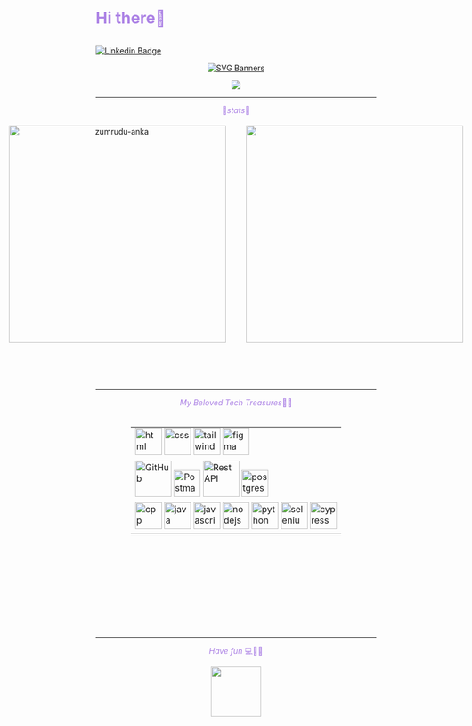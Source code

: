 
<div style="display: flex; align-items: center;">
  <h1 style="color:#ac82e5">Hi there👋</h1>
</div>

[![Linkedin Badge](https://img.shields.io/badge/-Dayse%20Poma-ac82e5?style=flat-square&logo=Linkedin&logoColor=white&link=https://www.linkedin.com/in/daysepoma)](https://www.linkedin.com/in/daysepoma) 

<div style="text-align: center;">

[![SVG Banners](https://svg-banners.vercel.app/api?type=typeWriter&text1=Welcome%20to%20my%20Github%20💻⋆⁺₊✧&width=800&height=200)](https://github.com/Akshay090/svg-banners)


![](https://komarev.com/ghpvc/?username=dnpoma&color=ac82e5&style=plastic&label=you're)
<!-- <img height="30em" src="https://profile-counter.glitch.me/daysepoma/count.svg"/> -->
</div>

---
<p style="color:#ac82e5; text-align: center;">🎀<i>stats</i>🎀</p>

<!-- <img src="https://github-readme-activity-graph.vercel.app/graph?username=dnpoma&theme=high-contrast&bg_color=20232a&hide_border=true&line=ac82e5&custom_title=Contribution%20Graph" width="100%"/> -->



<p align="center">
  <div align="center" style="display: flex; justify-content: center;">
    <a style="flex: 1; padding: 5px; margin-right: 10px;" href="https://github.com/denvercoder1/github-readme-streak-stats" title="Go to Source">
      <img align="left" width="390" src="https://streak-stats.demolab.com/?user=dnpoma&theme=buefy&border=dcdbff&card_width=150px" alt="zumrudu-anka" />
    </a>
    <a style="flex: 1; padding: 5px; margin-left: 10px;" href="https://github.com/anuraghazra/github-readme-stats" title="Go to Source">
      <img align="right" width="390" src="https://github-readme-stats.vercel.app/api/top-langs/?username=dnpoma&title_color=ac82e5&hide_progress=true&border_color=dcdbff" />
    </a>
  </div>
</p>

</br></br></br>

---

<div align="center">
    <p style="color:#ac82e5">
    <i>
    My Beloved Tech Treasures</i>🧸💫</p>
    <div style="flex: 1; padding: 5px; display: inline-block;text-align: center; border">
        <table>
        <tr>
            <td>
            <img src="https://skillicons.dev/icons?i=html"width="48" height="48" alt="html" />
            <img src="https://skillicons.dev/icons?i=css" width="48" height="48" alt="css" />
            <img src="https://skillicons.dev/icons?i=tailwind" width="48" height="48" alt="tailwind" />
            <img src="https://skillicons.dev/icons?i=figma" width="48" height="48" alt="figma" />
            </td>
        </tr>
        <tr>
            <td>
            <img src="https://techstack-generator.vercel.app/github-icon.svg" width="65" height="65" alt="GitHub" />
            <img src="https://skillicons.dev/icons?i=postman" width="48" height="48" alt="Postman" />
            <img src="https://techstack-generator.vercel.app/docker-icon.svg" width="65" height="65" alt="Rest API" />
            <img src="https://skillicons.dev/icons?i=postgres" width="48" height="48" alt="postgres" />
            </td>
        </tr>
        <tr>
            <td>
            <img src="https://skillicons.dev/icons?i=cpp"width="48" height="48" alt="cpp" />
            <img src="https://skillicons.dev/icons?i=java"width="48" height="48" alt="java" />
            <img src="https://skillicons.dev/icons?i=javascript"width="48" height="48" alt="javascript" />
            <img src="https://skillicons.dev/icons?i=nodejs"width="48" height="48" alt="nodejs" />
            <img src="https://skillicons.dev/icons?i=python"width="48" height="48" alt="python" />
            <img src="https://skillicons.dev/icons?i=selenium"width="48" height="48" alt="selenium" />
            <img src="https://skillicons.dev/icons?i=cypress"width="48" height="48" alt="cypress" />
            </td>
        </tr>
        </table>
    </div>
</div>
    
</br></br></br></br></br></br></br></br>    

---


<div align="center">
<p style="color:#ac82e5; text-align: center;"><i>Have fun</i> 💻🌟🌸</p>
  <img src="https://i.giphy.com/lVHOm4nZ0yfFXI8cgd.webp" width="90">
</div>
<!-- [![GitHub stats](https://github-readme-stats.vercel.app/api?username=dnpoma)](https://github.com/dnpoma/github-readme-stats&title_color=6B7ABF)



![Top Langs](https://github-readme-stats.vercel.app/api/top-langs/?username=anuraghazra&title_color=6B7ABF&hide_progress=true&border_color=dcdbff) -->

<!--
**dnpoma/dnpoma** is a ✨ _special_ ✨ repository because its `README.md` (this file) appears on your GitHub profile.

Here are some ideas to get you started:
[![GitHub Streak](https://github-readme-streak-stats.herokuapp.com/?user=dnpoma)](
- 🔭 I’m currently working on ...
- 🌱 I’m currently learning ...
- 👯 I’m looking to collaborate on ...
- 🤔 I’m looking for help with ...
- 💬 Ask me about ...
- 📫 How to reach me: ...
- 😄 Pronouns: ...
- ⚡ Fun fact: ...
-->

